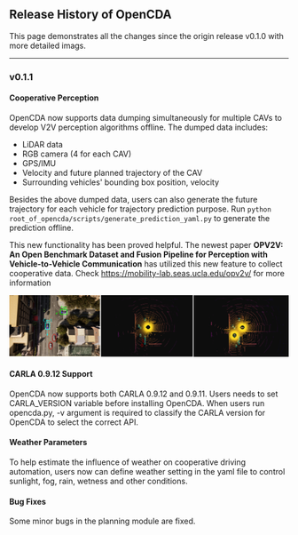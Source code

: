 ## Release History of OpenCDA
This page demonstrates all the changes since the origin release v0.1.0 with more detailed imags.

---
### v0.1.1
#### Cooperative Perception
OpenCDA now supports data dumping simultaneously for multiple CAVs to develop V2V perception 
algorithms offline. The dumped data includes: 
- LiDAR data
- RGB camera (4 for each CAV)
- GPS/IMU
- Velocity and future planned trajectory of the CAV
- Surrounding vehicles' bounding box position, velocity <br>

Besides the above dumped data, users can also generate the future trajectory for each 
vehicle for trajectory prediction purpose. Run `python root_of_opencda/scripts/generate_prediction_yaml.py`
to generate the prediction offline.

This new functionality has been proved helpful. The newest paper <strong>OPV2V: An Open Benchmark Dataset and Fusion Pipeline for Perception with Vehicle-to-Vehicle Communication</strong>
has utilized this new feature to collect cooperative data. Check https://mobility-lab.seas.ucla.edu/opv2v/ for more information

![](images/opv2v.png )

#### CARLA 0.9.12 Support
OpenCDA now supports both CARLA 0.9.12 and 0.9.11. Users needs to set CARLA_VERSION variable before
installing OpenCDA. When users run opencda.py, -v argument is required to classify the CARLA version for
OpenCDA to select the correct API.

#### Weather Parameters
To help estimate the influence of weather on cooperative driving automation, users now can 
define weather setting in the yaml file to control sunlight, fog, rain, wetness and other conditions.

#### Bug Fixes
Some minor bugs in the planning module are fixed.